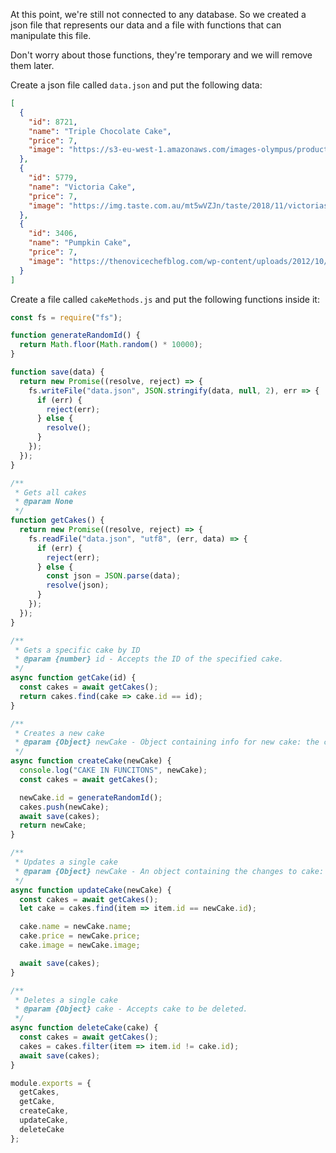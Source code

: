 At this point, we're still not connected to any database. So we created a json file that represents our data and a file with functions that can manipulate this file.

Don't worry about those functions, they're temporary and we will remove them later.

Create a json file called `data.json` and put the following data:

```json
[
  {
    "id": 8721,
    "name": "Triple Chocolate Cake",
    "price": 7,
    "image": "https://s3-eu-west-1.amazonaws.com/images-olympus/products/7989194_details.jpg"
  },
  {
    "id": 5779,
    "name": "Victoria Cake",
    "price": 7,
    "image": "https://img.taste.com.au/mt5wVZJn/taste/2018/11/victoriasandwichcake-144224-1.jpg"
  },
  {
    "id": 3406,
    "name": "Pumpkin Cake",
    "price": 7,
    "image": "https://thenovicechefblog.com/wp-content/uploads/2012/10/Pumpkin-Dream-Cake-4-sm-720x405.jpg"
  }
]
```

Create a file called `cakeMethods.js` and put the following functions inside it:

```javascript
const fs = require("fs");

function generateRandomId() {
  return Math.floor(Math.random() * 10000);
}

function save(data) {
  return new Promise((resolve, reject) => {
    fs.writeFile("data.json", JSON.stringify(data, null, 2), err => {
      if (err) {
        reject(err);
      } else {
        resolve();
      }
    });
  });
}

/**
 * Gets all cakes
 * @param None
 */
function getCakes() {
  return new Promise((resolve, reject) => {
    fs.readFile("data.json", "utf8", (err, data) => {
      if (err) {
        reject(err);
      } else {
        const json = JSON.parse(data);
        resolve(json);
      }
    });
  });
}

/**
 * Gets a specific cake by ID
 * @param {number} id - Accepts the ID of the specified cake.
 */
async function getCake(id) {
  const cakes = await getCakes();
  return cakes.find(cake => cake.id == id);
}

/**
 * Creates a new cake
 * @param {Object} newCake - Object containing info for new cake: the cake name, price and image
 */
async function createCake(newCake) {
  console.log("CAKE IN FUNCITONS", newCake);
  const cakes = await getCakes();

  newCake.id = generateRandomId();
  cakes.push(newCake);
  await save(cakes);
  return newCake;
}

/**
 * Updates a single cake
 * @param {Object} newCake - An object containing the changes to cake: name, price, image (all optional)
 */
async function updateCake(newCake) {
  const cakes = await getCakes();
  let cake = cakes.find(item => item.id == newCake.id);

  cake.name = newCake.name;
  cake.price = newCake.price;
  cake.image = newCake.image;

  await save(cakes);
}

/**
 * Deletes a single cake
 * @param {Object} cake - Accepts cake to be deleted.
 */
async function deleteCake(cake) {
  const cakes = await getCakes();
  cakes = cakes.filter(item => item.id != cake.id);
  await save(cakes);
}

module.exports = {
  getCakes,
  getCake,
  createCake,
  updateCake,
  deleteCake
};
```
